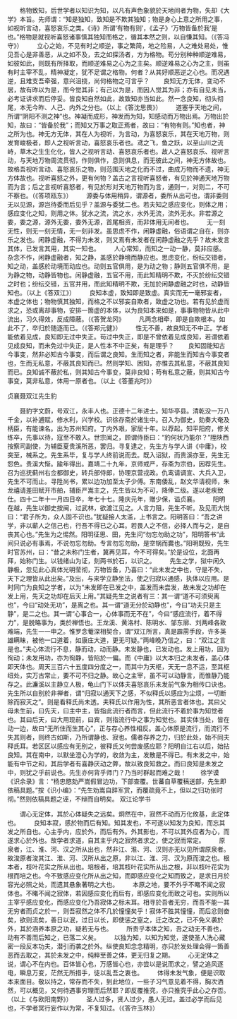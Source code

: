 <!-- { "loadSidebar": true } -->
　　格物致知，后世学者以知识为知，以凡有声色象貌於天地间者为物，失却《大学》本旨。先师谓：“知是独知，致知是不欺其独知；物是身心上意之所用之事，如视听言动，喜怒哀乐之类。《诗》所谓‘有物有则’，《孟子》‘万物皆备於我’是也。”格物是就视听喜怒诸事慎其独知而格之，循其本然之则，以自慊其知。（《答冯守》）
　　立心之始，不见有时之顺逆，事之繁简，地之险易，人之难处易处，惟见吾心是非善恶，从之如不及，去之如探汤者，方为格物。苟分别种种顺逆难易，如彼如此，则既有所择取，而顺逆难易之心为之主矣。顺逆难易之心为之主，则虽有时主宰不乱，精神凝定，犹不足谓之格物。何者？从其好顺恶逆之心也。而况遇逆，且难支吾牵强，意兴沮挠，尚何格物之可言乎？
　　良知无方无体，变动不居，故有昨以为是，而今觉其非；有己以为是，而因人觉其为非；亦有自见未当，必考证讲求而后停妥。皆良知自然如此，故致知亦当如此。然一念良知，彻头彻尾，本无今昨、人己、内外之分也。（以上《答沈思畏》）
　　道塞乎天地之间，所谓“阴阳不测之神”也。神凝而成形，神发而为知，知感动而万物出焉。万物出於知，故曰：“皆备於我”；而知又万事之取正焉者，故曰：“有物有则。”知也者，神之所为也。神无方无体，其在人为视听，为言动，为喜怒哀乐，其在天地万物，则发育峻极者，即人之视听言动，喜怒哀乐者也。鸢之飞，鱼之跃，以至山川之流峙，草木之生生化化，皆人之视听言动、喜怒哀乐者也。故人之喜怒哀乐、视听言动，与天地万物周流贯彻，作则俱作，息则俱息，而无彼此之间，神无方体故也。故格吾视听言动、喜怒哀乐之物，则范围天地之化而不过，曲成万物而不遗，神无方体故也。视听喜怒之外，更有何物？盖古之言视听喜怒者，有见於神通天地万物而为言；后之言视听喜怒者，有见於形对天地万物而为言，通则一，对则二，不可不察也。（《答项瓯东》）
　　源委与体用稍异，谓源者，委所从出可也，谓非委则无以见源，源岂待委而后见乎？盖源与委犹二也。若夫知之感应变化，则体之用；感应变化之知，则用之体。犹水之流，流之水，水外无流，流外无水。非若源之委，委之源，源外无委，委外无源，首尾相资，而非体用无间者也。
　　无一刻无性，则无一刻无情，无一刻非发。虽思虑不作，闲静虚融，俗语谓之自在，则亦乐之发也。闲静虚融，不得为未发，则又焉有未发者在闲静虚融之先乎？故未发言其体，已发言其用，其实一知也。
　　人心常知，而知之一动一静，莫非应感。杂念不作，闲静虚融者，知之静，盖感於静境而静应也。思虑变化，纷纭交错者，知之动，盖感於动境而动应也。动则五官俱用，是为动之物；静则五官俱不用，是为静之物，动静皆物也。闲静虚融，五官不用，而此知精明不欺，不灭於纷纭交错之时也；纷纭交错，五官并用，而此知精明不欺，无加於闲静虚融之时也，动静皆知也。（以上《答双江》）
　　良知本虚，致知即是致虚。真实而无一毫邪妄者，本虚之体也；物物慎其独知，而格之不以邪妄自欺者，致虚之功也。若有见於虚而求之，恐或离却事物，安排一箇虚的本体，以为良知本来如是，事事物物皆从此中流出，习久得效，反成障蔽。（《答贺龙冈》
　　凡两念相牵，即是自欺根本。如此不了，卒归於随逐而已。（《答郑元健》）
　　性无不善，故良知无不中正。学者能依着见成，良知即无过中失正。苟过中失正，即是不曾依着见成良知，若谓依着见成良知，而未免过中失正，是人性本不中正矣，有是理乎？
　　良知固能知古今事变，然非必知古今事变，而后谓之良知。生而知之者，非能生而知古今事变者也，生而无私意，不蔽其良知而已。然则学知、困知，亦惟去其私意，不蔽其良知而已。良知诚不蔽於私，则其知古今事变，莫非良知；苟有私意之蔽，则其知古今事变，莫非私意，体用一原者也。（以上《答董兆时》）

贞襄聂双江先生豹

　　聂豹字文蔚，号双江，永丰人也。正德十二年进士。知华亭县。清乾没一万八千金，以补逋赋，修水利，兴学校。识徐存斋於诸生中。召入为御史，劾奏大奄及柄臣，有能谏名。出为苏州知府。丁内外艰，家居十年。以荐起，知平阳府，修关练卒，先事以待，寇至不敢入。世宗闻之，顾谓侍臣曰：“豹何状乃能尔？”陞陕西按察司副使，为辅臣夏贵溪所恶，罢归。寻复逮之，先生方与学人讲《中庸》，校突至，械系之。先生系毕，复与学人终前说而去。既入诏狱，而贵溪亦至，先生无怨色。贵溪大惭。踰年得出。嘉靖二十九年，京师戒严，存斋为宗伯，因荐先生。召为巡抚蓟州右佥都御史，转兵部侍郎，协理京营戎政。仇鸾请调宣、大兵入卫，先生不可而止。寻陞尚书，累以边功加至太子少傅。东南倭乱，赵文华请视师，朱龙禧请差田赋开市舶，辅臣严嵩主之，先生皆以为不可，降俸二级。遂以老疾致仕。四十二年十一月四日卒，年七十七。隆庆元年，赠少保，谥贞襄。
　　阳明在越，先生以御史按闽，过武林，欲渡江见之。人言力阻，先生不听。及见而大悦曰：“君子所为，众人固不识也。”犹疑接人太滥，上书言之。阳明答曰：“吾之讲学，非以蕲人之信己也，行吾不得已之心耳。若畏人之不信，必择人而与之，是自丧其心也。”先生为之惕然。阳明征思、田，先生问“勿忘勿助之功”，阳明答书“此间只说必有事焉，不说勿忘勿助。专言勿忘勿助，是空锅而爨也。”阳明既殁，先生时官苏州，曰：“昔之未称门生者，冀再见耳，今不可得矣。”於是设位，北面再拜，始称门生。以钱绪山为证，刻两书於石，以识之。
　　先生之学，狱中闲久静极，忽见此心真体光明莹彻，万物皆备，乃喜曰：“此未发之中也，守是不失，天下之理皆从此出矣。”及出，与来学立静坐法，使之归寂以通感，执体以应用。是时同门为良知之学者，以为“未发即在已发之中，盖发而未尝发，故未发之功却在发上用，先天之功却在后天上用。”其疑先生之说者有三：其一谓“道不可须臾离也”，今曰“动处无功”，是离之也。其一谓“道无分於动静也”，今曰“功夫只是主静”，是二之也。其一谓“心事合一，心体事而无不在”，今曰“感应流行，着不得力”，是脱略事为，类於禅悟也。王龙溪、黄洛村、陈明水、邹东廓、刘两峰各致难端，先生一一申之。惟罗念菴深相契合，谓“双江所言，真是霹雳手段，许多英雄瞒昧，被他一口道着，如康庄大道，更无可疑。”两峰晚乃信之，曰：“双江之言是也。”夫心体流行不息，静而动，动而静。未发静也，已发动也。发上用功，固为徇动；未发用功，亦为徇静，皆陷於一偏。而《中庸》以大本归之未发者，盖心体即天体也。周天三百六十五度四分度之一，而其中为天枢，天无一息不运，至其枢纽处，实万古常止，要不可不归之静。故心之主宰，虽不可以动静言，而惟静乃能存之。此濂溪以主静立人极，龟山门下以体夫喜怒哀乐未发前气象为相传口诀也。先生所以自别於非禅者，谓“归寂以通天下之感，不似释氏以感应为尘烦，一切断除而寂灭之”。则是看释氏尚未透。夫释氏以作用为性，其所恶言者体也。其曰父母未生前，曰先天，曰主中主，皆指此流行者而言，但此流行不着於事为知觉者也。其曰后天，曰大用现前，曰宾，则指流行中之事为知觉也。其实体当处，皆在动一边，故曰“无所住而生其心”，正与存心养性相反。盖心体原是流行，而流行不失其则者，则终古如斯，乃所谓静也、寂也。儒者存养之力，归於此处，始不同夫释氏耳。若区区以感应有无别之，彼释氏又何尝废感应耶？阳明自江右以后，始拈良知。其在南中，以默坐澄心为学的，收敛为主，发散是不得已。有未发之中，始能有中节之和，其后学者有喜静厌动之弊，故以致良知救之。而曰良知是未发之中，则犹之乎前说也。先生亦何背乎师门？乃当时群起而难之哉！
　　徐学谟《识余录》言：“杨忠愍劾严嵩假冒边功，下部查覆。世蕃自草覆稿送部，先生即依稿具题。”按《识小编》：“先生劝嵩自辞军赏，而覆疏竟不上，但以之归功张时彻。”然则依稿具题之诬，不辩而自明矣。
双江论学书

　　谓心无定体，其於心体疑失之远矣。炯然在中，寂然不动而万化攸基，此定体也。
　　良知本寂，感於物而后有知。知其发也，不可遂以知发为良知，而忘其发之所自也。心主乎内，应於外，而后有外。外其影也，不可以其外应者为心，而遂求心於外也。故学者求道，自其主乎内之寂然者求之，使之寂而常定。
　　原泉者，江、淮、河、汉之所从出也，然非江、淮、河、汉则亦无以见所谓原泉者。故浚原者浚其江、淮、河、汉所从出之原，非以江、淮、河、汉为原而浚之也。根本者，枝叶花实之所从出也。培根者，培其枝叶花实所从出之根，非以枝叶花实为根而培之也。今不致感应变化所从出之知，而即感应变化之知而致之，是求日月於容光必照之处，而遗其悬象著明之大也。
　　本原之地，要不外乎不睹不闻之寂体也。不睹不闻之寂体，若因感应变化而后有，即感应变化而致之可也。实则所以主宰乎感应变化，而感应变化乃吾寂体之标末耳。相寻於吾者无穷，而吾不能一其无穷者而贞之於一，则吾寂然之体不几於憧憧矣乎！寂体不胜其憧憧，而后忿则奋矣，欲则流矣，善日以泯，过日以长，即使惩之窒之，迁之改之，已不免义袭於外，其於涵养本原之功，疑若无与也。
　　所贵乎本体之知，吾之动无不善也，动有不善而后知之，已落二义矣。
　　以独为知，以知为知觉，遂使圣人洗心藏密一段反本功夫，潜引而袭之於外。纵使良知念念精明，亦只於发处理会得一箇善恶而去取之，其於未发之中，纯粹至善之体，更无归复之期。
　　心无定体之说，谓心不在内也。百体皆心也，万感皆心也，亦尝以是说而求之，譬之追风逐电，瞬息万变，茫然无所措手，徒以乱吾之衷也。
　　体得未发气象，便是识取本来面目。敬以持之，常存而不失，到此地位，一些子习气意见着不得，胸次洒然，可以概见，又何待遇事穷理而后然耶？即反覆推究，亦只推究乎此心之存否。（以上《与欧阳南野》）
　　圣人过多，贤人过少，愚人无过。盖过必学而后见也，不学者冥行妄作以为常，不复知过。（《答许玉林》）
